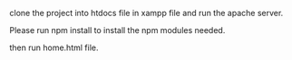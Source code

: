 clone the project into htdocs file in xampp file and run the apache server.

Please run npm install to install the npm modules needed.

then run home.html file.
